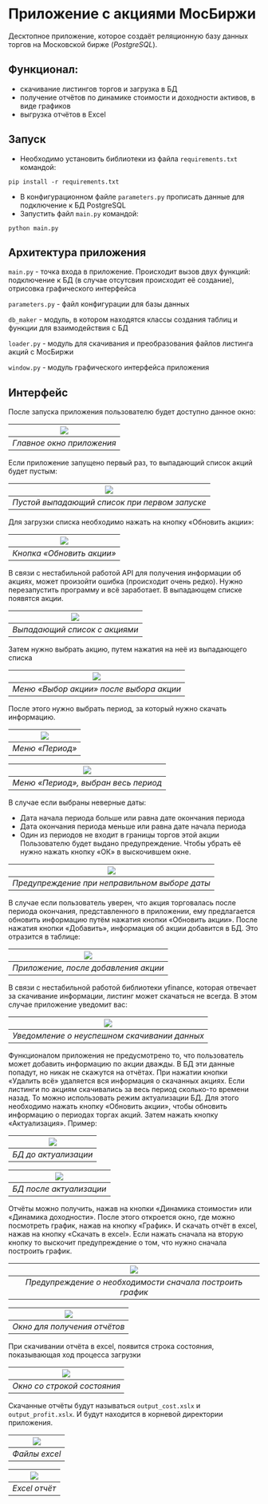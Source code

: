 # Приложение с акциями МосБиржи

Десктопное приложение, которое создаёт реляционную базу данных торгов на Московской бирже (*PostgreSQL*). 

## Функционал:
- скачивание листингов торгов и загрузка в БД
- получение отчётов по динамике стоимости и доходности активов, в виде графиков
- выгрузка отчётов в Excel

## Запуск

- Необходимо установить библиотеки из файла `requirements.txt` командой: 
```
pip install -r requirements.txt
```
- В конфигурационном файле `parameters.py` прописать данные для подключение к БД PostgreSQL 
- Запустить файл `main.py` командой: 
```
python main.py
```

## Архитектура приложения

`main.py` - точка входа в приложение. Происходит вызов двух функций: подключение к БД (в случае отсутсвия происходит её создание), отрисовка графического интерфейса

`parameters.py` - файл конфигурации для базы данных

`db_maker` - модуль, в котором находятся классы создания таблиц и функции для взаимодействия с БД

`loader.py` - модуль для скачивания и преобразования файлов листинга акций с МосБиржи

`window.py` - модуль графического интерфейса приложения


## Интерфейс
После запуска приложения пользователю будет доступно данное окно:

|![](interface_images/1.png)|
|:--:| 
| *Главное окно приложения* |


Если приложение запущено первый раз, то выпадающий список акций будет пустым:


|![](interface_images/2.png)|
|:--:| 
| *Пустой выпадающий список при первом запуске* |


Для загрузки списка необходимо нажать на кнопку «Обновить акции»:

|![](interface_images/3.png)|
|:--:| 
| *Кнопка «Обновить акции»* |

В связи с нестабильной работой API для получения информации об акциях, может произойти ошибка (происходит очень редко). Нужно перезапустить программу и всё заработает. В выпадающем списке появятся акции.

|![](interface_images/4.png)|
|:--:| 
| *Выпадающий список с акциями* |


Затем нужно выбрать акцию, путем нажатия на неё из выпадающего списка


|![](interface_images/5.png)|
|:--:| 
| *Меню «Выбор акции» после выбора акции* |


После этого нужно выбрать период, за который нужно скачать информацию.


|![](interface_images/6.png)|
|:--:| 
| *Меню «Период»* |


|![](interface_images/7.png)|
|:--:| 
| *Меню «Период», выбран весь период* |


В случае если выбраны неверные даты:
* Дата начала периода больше или равна дате окончания периода
* Дата окончания периода меньше или равна дате начала периода 
* Один из периодов не входит в границы торгов этой акции
Пользователю будет выдано предупреждение. Чтобы убрать её нужно нажать кнопку «ОК» в выскочившем окне. 

|![](interface_images/8.png)|
|:--:| 
| *Предупреждение при неправильном выборе даты* |


В случае если пользователь уверен, что акция торговалась после периода окончания, представленного в приложении, ему предлагается обновить информацию путём нажатия кнопки «Обновить акции».
После нажатия кнопки «Добавить», информация об акции добавится в БД. Это отразится в таблице: 

|![](interface_images/9.png)|
|:--:| 
| *Приложение, после добавления акции* |


В связи с нестабильной работой библиотеки yfinance, которая отвечает за скачивание информации, листинг может скачаться не всегда. В этом случае приложение уведомит вас:


|![](interface_images/10.png)|
|:--:| 
| *Уведомление о неуспешном скачивании данных* |


Функционалом приложения не предусмотрено то, что пользователь может добавить информацию по акции дважды. В БД эти данные попадут, но никак не скажутся на отчётах. 
При нажатии кнопки «Удалить всё» удаляется вся информация о скачанных акциях.
Если листинги по акциям скачивались за весь период сколько-то времени назад. То можно использовать режим актуализации БД. Для этого необходимо нажать кнопку «Обновить акции», чтобы обновить информацию о периодах торгах акций. Затем нажать кнопку «Актуализация». Пример:


|![](interface_images/11.png)|
|:--:| 
| *БД до актуализации* |





|![](interface_images/12.png)|
|:--:| 
| *БД после актуализации* |


Отчёты можно получить, нажав на кнопки «Динамика стоимости» или «Динамика доходности». После этого откроется окно, где можно посмотреть график, нажав на кнопку «График». И скачать отчёт в excel, нажав на кнопку «Скачать в excel». Если нажать сначала на вторую кнопку то выскочит предупреждение о том, что нужно сначала построить график. 


|![](interface_images/13.png)|
|:--:| 
| *Предупреждение о необходимости сначала построить график* |


|![](interface_images/14.png)|
|:--:| 
| *Окно для получения отчётов* |


При скачивании отчёта в excel, появится строка состояния, показывающая ход процесса загрузки

|![](interface_images/15.png)|
|:--:| 
| *Окно со строкой состояния* |



Скачанные отчёты будут называться `output_cost.xslx` и `output_profit.xslx`. И будут находится в корневой директории приложения.


|![](interface_images/16.png)|
|:--:| 
| *Файлы excel* |



|![](interface_images/17.png)|
|:--:| 
| *Excel отчёт* |


